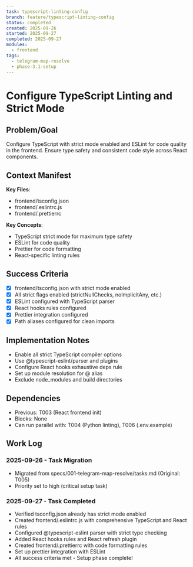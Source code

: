 ```yaml
---
task: typescript-linting-config
branch: feature/typescript-linting-config
status: completed
created: 2025-09-26
started: 2025-09-27
completed: 2025-09-27
modules:
  - frontend
tags:
  - telegram-map-resolve
  - phase-3.1-setup
---
```


# Configure TypeScript Linting and Strict Mode

## Problem/Goal
Configure TypeScript with strict mode enabled and ESLint for code quality in the frontend. Ensure type safety and consistent code style across React components.

## Context Manifest
**Key Files**:
- frontend/tsconfig.json
- frontend/.eslintrc.js
- frontend/.prettierrc

**Key Concepts**:
- TypeScript strict mode for maximum type safety
- ESLint for code quality
- Prettier for code formatting
- React-specific linting rules

## Success Criteria
- [x] frontend/tsconfig.json with strict mode enabled
- [x] All strict flags enabled (strictNullChecks, noImplicitAny, etc.)
- [x] ESLint configured with TypeScript parser
- [x] React hooks rules configured
- [x] Prettier integration configured
- [x] Path aliases configured for clean imports

## Implementation Notes
- Enable all strict TypeScript compiler options
- Use @typescript-eslint/parser and plugins
- Configure React hooks exhaustive deps rule
- Set up module resolution for @ alias
- Exclude node_modules and build directories

## Dependencies
- Previous: T003 (React frontend init)
- Blocks: None
- Can run parallel with: T004 (Python linting), T006 (.env.example)

## Work Log
### 2025-09-26 - Task Migration
- Migrated from specs/001-telegram-map-resolve/tasks.md (Original: T005)
- Priority set to high (critical setup task)

### 2025-09-27 - Task Completed
- Verified tsconfig.json already has strict mode enabled
- Created frontend/.eslintrc.js with comprehensive TypeScript and React rules
- Configured @typescript-eslint parser with strict type checking
- Added React hooks rules and React refresh plugin
- Created frontend/.prettierrc with code formatting rules
- Set up prettier integration with ESLint
- All success criteria met - Setup phase complete!